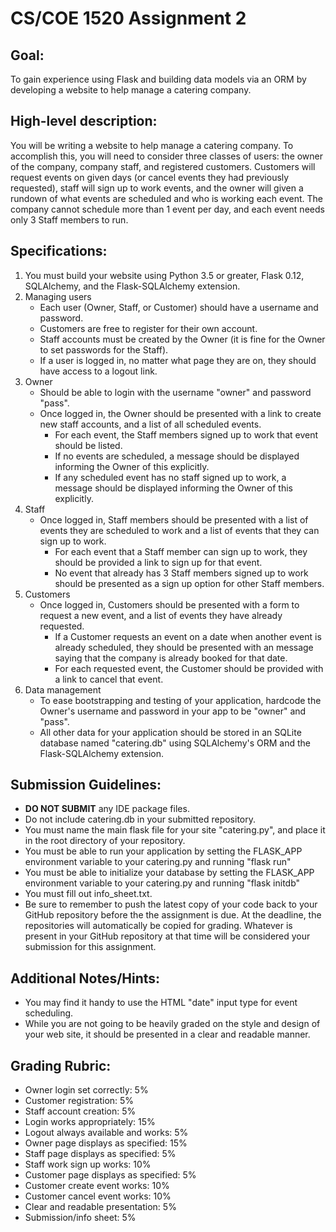 # CS/COE 1520 Assignment 2

## Goal:
To gain experience using Flask and building data models via an ORM by developing a website to help manage a catering company.

## High-level description:
You will be writing a website to help manage a catering company.  To accomplish
this, you will need to consider three classes of users:  the owner of the
company, company staff, and registered customers.  Customers will request
events on given days (or cancel events they had previously requested), staff
will sign up to work events, and the owner will given a rundown of what events
are scheduled and who is working each event.  The company cannot schedule more
than 1 event per day, and each event needs only 3 Staff members to run.

## Specifications:
1.  You must build your website using Python 3.5 or greater, Flask 0.12, SQLAlchemy, and the Flask-SQLAlchemy extension.
1.  Managing users
	*  Each user (Owner, Staff, or Customer) should have a username and password.
	*  Customers are free to register for their own account.
	*  Staff accounts must be created by the Owner (it is fine for the Owner to set passwords for the Staff).
	*  If a user is logged in, no matter what page they are on, they should have access to a logout link.
1.  Owner
	*  Should be able to login with the username "owner" and password "pass".
	*  Once logged in, the Owner should be presented with a link to create new staff accounts, and a list of all scheduled events.
		*  For each event, the Staff members signed up to work that event should be listed.
		*  If no events are scheduled, a message should be displayed informing the Owner of this explicitly.
		*  If any scheduled event has no staff signed up to work, a message should be displayed informing the Owner of this explicitly.
1.  Staff
	*  Once logged in, Staff members should be presented with a list of events they are scheduled to work and a list of events that they can sign up to work.
		*  For each event that a Staff member can sign up to work, they should be provided a link to sign up for that event.
		*  No event that already has 3 Staff members signed up to work should be presented as a sign up option for other Staff members.
1.  Customers
	*  Once logged in, Customers should be presented with a form to request a new event, and a list of events they have already requested.
		*  If a Customer requests an event on a date when another event is already scheduled, they should be presented with an message saying that the company is already booked for that date.
		*  For each requested event, the Customer should be provided with a link to cancel that event.
1.  Data management
	*  To ease bootstrapping and testing of your application, hardcode the Owner's username and password in your app to be "owner" and "pass".
	*  All other data for your application should be stored in an SQLite database named "catering.db" using SQLAlchemy's ORM and the Flask-SQLAlchemy extension.

## Submission Guidelines:
*  **DO NOT SUBMIT** any IDE package files.
*  Do not include catering.db in your submitted repository.
*  You must name the main flask file for your site "catering.py", and place it in the root directory of your repository.
*  You must be able to run your application by setting the FLASK_APP environment variable to your catering.py and running "flask run"
*  You must be able to initialize your database by setting the FLASK_APP environment variable to your catering.py and running "flask initdb"
*  You must fill out info_sheet.txt.
*  Be sure to remember to push the latest copy of your code back to your GitHub repository before the the assignment is due.  At the deadline, the repositories will automatically be copied for grading.  Whatever is present in your GitHub repository at that time will be considered your submission for this assignment.

## Additional Notes/Hints:
*  You may find it handy to use the HTML "date" input type for event scheduling.
*  While you are not going to be heavily graded on the style and design of your web site, it should be presented in a clear and readable manner.

## Grading Rubric:
*  Owner login set correctly:  5%
*  Customer registration:  5%
*  Staff account creation:  5%
*  Login works appropriately:  15%
*  Logout always available and works:  5%
*  Owner page displays as specified:  15%
*  Staff page displays as specified:  5%
*  Staff work sign up works:  10%
*  Customer page displays as specified:  5%
*  Customer create event works:  10%
*  Customer cancel event works:  10%
*  Clear and readable presentation:  5%
*  Submission/info sheet:  5%
